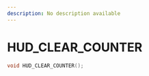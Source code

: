 ```yaml
---
description: No description available 
---
```


# HUD_CLEAR_COUNTER

```cpp
void HUD_CLEAR_COUNTER();
```